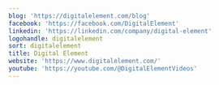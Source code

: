 ```yaml
---
blog: 'https://digitalelement.com/blog'
facebook: 'https://facebook.com/DigitalElement'
linkedin: 'https://linkedin.com/company/digital-element'
logohandle: digitalelement
sort: digitalelement
title: Digital Element
website: 'https://www.digitalelement.com/'
youtube: 'https://youtube.com/@DigitalElementVideos'
---
```


